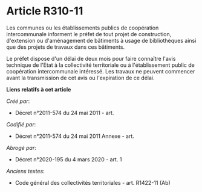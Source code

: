 # Article R310-11

Les communes ou les établissements publics de coopération intercommunale informent le préfet de tout projet de construction,
d'extension ou d'aménagement de bâtiments à usage de bibliothèques ainsi que des projets de travaux dans ces bâtiments.

Le préfet dispose d'un délai de deux mois pour faire connaître l'avis technique de l'Etat à la collectivité territoriale ou à
l'établissement public de coopération intercommunale intéressé. Les travaux ne peuvent commencer avant la transmission de cet
avis ou l'expiration de ce délai.

**Liens relatifs à cet article**

_Créé par_:

  - Décret n°2011-574 du 24 mai 2011  - art.

_Codifié par_:

  - Décret n°2011-574 du 24 mai 2011 Annexe - art.

_Abrogé par_:

  - Décret n°2020-195 du 4 mars 2020 - art. 1

_Anciens textes_:

  - Code général des collectivités territoriales - art. R1422-11 (Ab)
